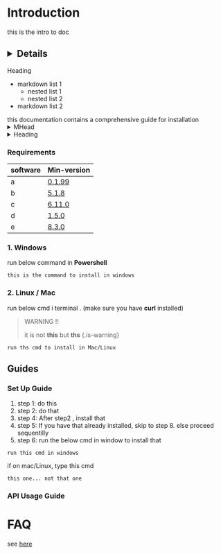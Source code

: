 <!-- TITLE: Neutrinos Doc -->
<!-- SUBTITLE: docs for nos -->

# Introduction
this is the intro to doc
## <details>
<summary> Heading</summary>

* markdown list 1
	* nested list 1
	* nested list 2
* markdown list 2

</details>
this documentation contains a comprehensive guide for installation 

<details>
<summary>MHead</summary>
<details>
<summary> Heading</summary>

* markdown list 1
	* nested list 1
	* nested list 2
* markdown list 2

</details>

<details>
<summary>+ Heading</summary>

* markdown list 1
	* nested list 1
	* nested list 2
* markdown list 2

</details>
<details>
<summary>+ Heading</summary>

* markdown list 1
	* nested list 1
	* nested list 2
* markdown list 2

</details>
</details>

<details>
<summary>Heading</summary>

+ markdown list 1
    + nested list 1
    + nested list 2
+ markdown list 2

</details>

### Requirements
software | Min-version
-|-
a  | [0.1.99]()
b | [5.1.8]()
c | [6.11.0]()
d | [1.5.0]()
e | [8.3.0]()
### 1. Windows
run below command in **Powershell**
		
```
this is the command to install in windows

```

### 2. Linux / Mac
run below cmd i terminal . (make sure you have **curl** installed)
 
> WARNING !!
> 
> it is not **this** but **ths**
{.is-warning}

```
run ths cmd to install in Mac/Linux
```
## Guides
### Set Up Guide
1. step 1: do this
2. step 2: do that
3. step 4: After step2 , install that
4. step 5: If you have that already installed, skip to step 8. else proceed sequentilly
5. step 6: run the below cmd in window to install that
		
```
run this cmd in windows
```

if on mac/Linux, type this cmd

```
this one... not that one
```

### API Usage Guide
# FAQ
see [here](faq)

	